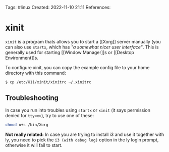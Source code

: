 Tags: #linux 
Created: 2022-11-10 21:11
References: 

# xinit
`xinit` is a program thats allows you to start a [[Xorg]] server manually (you can also use `startx`, which has *"a somewhat nicer user interface"*. This is generally used for starting [[Window Manager]]s or [[Desktop Environment]]s.

To configure xinit, you can copy the example config file to your home directory with this command:

```sh
$ cp /etc/X11/xinit/xinitrc ~/.xinitrc
```

## Troubleshooting
In case you run into troubles using `startx` or `xinit` (it says permission denied for `tty<x>`), try to use one of these:

```sh
chmod u+s /bin/Xorg
```

**Not really related:** In case you are trying to install i3 and use it together with ly, you need to pick the `i3 (with debug log)` option in the ly login prompt, otherwise it will fail to start.